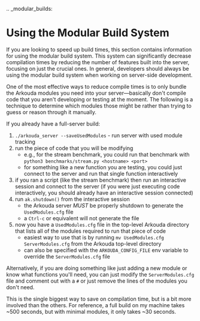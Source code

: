 .. _modular_builds:

Using the Modular Build System
===============================

If you are looking to speed up build times, this section contains information for using the modular build system. This system can significantly decrease compilation times by reducing the number of features built into the server, focusing on just the crucial ones. In general, developers should always be using the modular build system when working on server-side development.

One of the most effective ways to reduce compile times is to only bundle the Arkouda modules you need into your server—basically don't compile code that you aren't developing or testing at the moment. The following is a technique to determine which modules those might be rather than trying to guess or reason through it manually.

If you already have a full-server build:
1. `./arkouda_server --saveUsedModules` - run server with used module tracking
4. run the piece of code that you will be modifying
    - e.g., for the stream benchmark, you could run that benchmark with `python3 benchmarks/stream.py <hostname> <port>`
    - for something like a new function you are testing, you could just connect to the server and run that single function interactively
9. if you ran a script (like the stream benchmark) then run an interactive session and connect to the server (if you were just executing code interactively, you should already have an interactive session connected)
10. run `ak.shutdown()` from the interactive session
    - the Arkouda server _MUST_ be properly shutdown to generate the `UsedModules.cfg` file
    - a `Ctrl-c` or equivalent will not generate the file
11. now you have a `UsedModules.cfg` file in the top-level Arkouda directory that lists all of the modules required to run that piece of code
    - easiest way to use that is by running `mv UsedModules.cfg ServerModules.cfg` from the Arkouda top-level directory
    - can also be specified with the `ARKOUDA_CONFIG_FILE` env variable to override the `ServerModules.cfg` file

Alternatively, if you are doing something like just adding a new module or know what functions you'll need, you can just modify the `ServerModules.cfg` file and comment out with a `#` or just remove the lines of the modules you don't need.

This is the single biggest way to save on compilation time, but is a bit more involved than the others. For reference, a full build on my machine takes ~500 seconds, but with minimal modules, it only takes ~30 seconds.